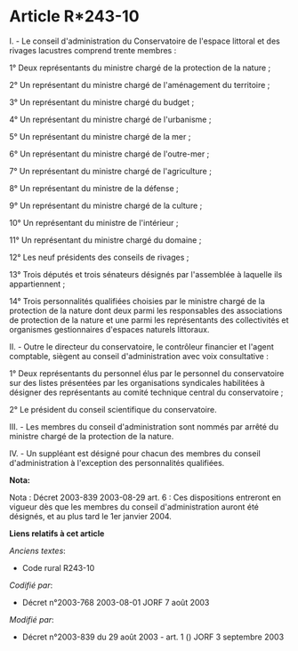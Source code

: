 # Article R*243-10

I. - Le conseil d'administration du Conservatoire de l'espace littoral et des rivages lacustres comprend trente membres :

1° Deux représentants du ministre chargé de la protection de la nature ;

2° Un représentant du ministre chargé de l'aménagement du territoire ;

3° Un représentant du ministre chargé du budget ;

4° Un représentant du ministre chargé de l'urbanisme ;

5° Un représentant du ministre chargé de la mer ;

6° Un représentant du ministre chargé de l'outre-mer ;

7° Un représentant du ministre chargé de l'agriculture ;

8° Un représentant du ministre de la défense ;

9° Un représentant du ministre chargé de la culture ;

10° Un représentant du ministre de l'intérieur ;

11° Un représentant du ministre chargé du domaine ;

12° Les neuf présidents des conseils de rivages ;

13° Trois députés et trois sénateurs désignés par l'assemblée à laquelle ils appartiennent ;

14° Trois personnalités qualifiées choisies par le ministre chargé de la protection de la nature dont deux parmi les
responsables des associations de protection de la nature et une parmi les représentants des collectivités et organismes
gestionnaires d'espaces naturels littoraux.

II. - Outre le directeur du conservatoire, le contrôleur financier et l'agent comptable, siègent au conseil d'administration
avec voix consultative :

1° Deux représentants du personnel élus par le personnel du conservatoire sur des listes présentées par les organisations
syndicales habilitées à désigner des représentants au comité technique central du conservatoire ;

2° Le président du conseil scientifique du conservatoire.

III. - Les membres du conseil d'administration sont nommés par arrêté du ministre chargé de la protection de la nature.

IV. - Un suppléant est désigné pour chacun des membres du conseil d'administration à l'exception des personnalités
qualifiées.

**Nota:**

Nota : Décret 2003-839 2003-08-29 art. 6 : Ces dispositions entreront en vigueur dès que les membres du conseil
d'administration auront été désignés, et au plus tard le 1er janvier 2004.

**Liens relatifs à cet article**

_Anciens textes_:

  - Code rural R243-10

_Codifié par_:

  - Décret n°2003-768 2003-08-01 JORF 7 août 2003

_Modifié par_:

  - Décret n°2003-839 du 29 août 2003 - art. 1 () JORF 3 septembre 2003
